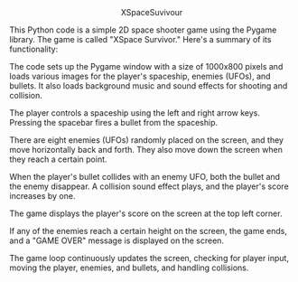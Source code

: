 <div align="center"> XSpaceSuvivour</div>

This Python code is a simple 2D space shooter game using the Pygame library. The game is called "XSpace Survivor." Here's a summary of its functionality:

The code sets up the Pygame window with a size of 1000x800 pixels and loads various images for the player's spaceship, enemies (UFOs), and bullets. It also loads background music and sound effects for shooting and collision.

The player controls a spaceship using the left and right arrow keys. Pressing the spacebar fires a bullet from the spaceship.

There are eight enemies (UFOs) randomly placed on the screen, and they move horizontally back and forth. They also move down the screen when they reach a certain point.

When the player's bullet collides with an enemy UFO, both the bullet and the enemy disappear. A collision sound effect plays, and the player's score increases by one.

The game displays the player's score on the screen at the top left corner.

If any of the enemies reach a certain height on the screen, the game ends, and a "GAME OVER" message is displayed on the screen.

The game loop continuously updates the screen, checking for player input, moving the player, enemies, and bullets, and handling collisions.


